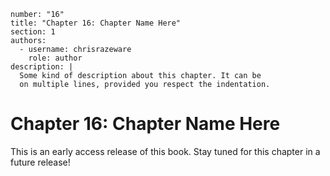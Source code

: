 ```metadata
number: "16"
title: "Chapter 16: Chapter Name Here"
section: 1
authors:
  - username: chrisrazeware
    role: author
description: |
  Some kind of description about this chapter. It can be
  on multiple lines, provided you respect the indentation.
```

# Chapter 16: Chapter Name Here

This is an early access release of this book. Stay tuned for this chapter in a future release!